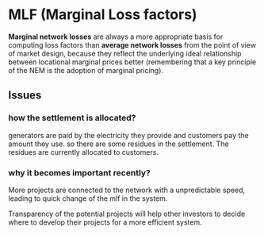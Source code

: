 # MLF (Marginal Loss factors)

**Marginal network losses** are always a more appropriate basis for computing loss factors than **average network losses** from the point of view of market design, because they reflect the underlying ideal relationship between locational marginal prices better (remembering that a key principle of the NEM is the adoption of marginal pricing).

## Issues
### how the settlement is allocated?
generators are paid by the electricity they provide and customers pay the amount they use. so there are some residues in the settlement. The residues are currently allocated to customers.

### why it becomes important recently?
More projects are connected to the network with a unpredictable speed, leading to quick change of the mlf in the system.

Transparency of the potential projects will help other investors to decide where to develop their projects for a more efficient system.
